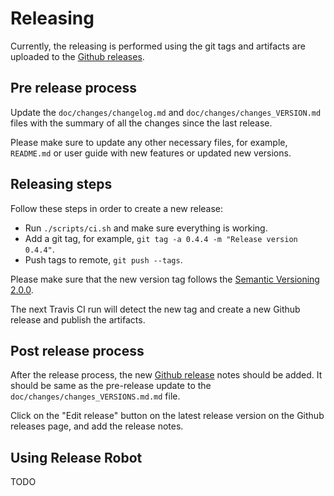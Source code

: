 # Releasing

Currently, the releasing is performed using the git tags and artifacts are
uploaded to the [Github releases][gh-releases].

## Pre release process

Update the `doc/changes/changelog.md` and `doc/changes/changes_VERSION.md` files
with the summary of all the changes since the last release. 

Please make sure to update any other necessary files, for example, `README.md`
or user guide with new features or updated new versions.

## Releasing steps

Follow these steps in order to create a new release:

- Run `./scripts/ci.sh` and make sure everything is working.
- Add a git tag, for example, `git tag -a 0.4.4 -m "Release version 0.4.4"`.
- Push tags to remote, `git push --tags`.

Please make sure that the new version tag follows the [Semantic Versioning
2.0.0](https://semver.org/).

The next Travis CI run will detect the new tag and create a new Github release
and publish the artifacts.

## Post release process

After the release process, the new [Github release][gh-releases] notes should be
added. It should be same as the pre-release update to the
`doc/changes/changes_VERSIONS.md.md` file.

Click on the "Edit release" button on the latest release version on the Github
releases page, and add the release notes.

## Using Release Robot

TODO

[gh-releases]: https://github.com/exasol/kafka-connector-extension/releases
